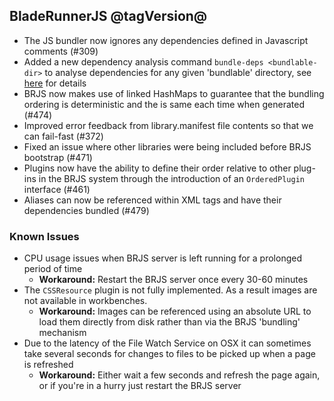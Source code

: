 ## BladeRunnerJS @tagVersion@
- The JS bundler now ignores any dependencies defined in Javascript comments (#309)
- Added a new dependency analysis command `bundle-deps <bundlable-dir>` to analyse dependencies for any given 'bundlable' directory, see [here](https://github.com/BladeRunnerJS/brjs/wiki/Debugging-your-application-dependencies#brjs-bundle-deps) for details
- BRJS now makes use of linked HashMaps to guarantee that the bundling ordering is deterministic and the is same each time when generated (#474)
- Improved error feedback from library.manifest file contents so that we can fail-fast (#372)
- Fixed an issue where other libraries were being included before BRJS bootstrap (#471)
- Plugins now have the ability to define their order relative to other plug-ins in the BRJS system through the introduction of an `OrderedPlugin` interface (#461)
- Aliases can now be referenced within XML tags and have their dependencies bundled (#479)

### Known Issues
- CPU usage issues when BRJS server is left running for a prolonged period of time
  - **Workaround:** Restart the BRJS server once every 30-60 minutes
- The `CSSResource` plugin is not fully implemented. As a result images are not available in workbenches.
  - **Workaround:** Images can be referenced using an absolute URL to load them directly from disk rather than via the BRJS 'bundling' mechanism
- Due to the latency of the File Watch Service on OSX it can sometimes take several seconds for changes to files to be picked up when a page is refreshed
  - **Workaround:** Either wait a few seconds and refresh the page again, or if you're in a hurry just restart the BRJS server